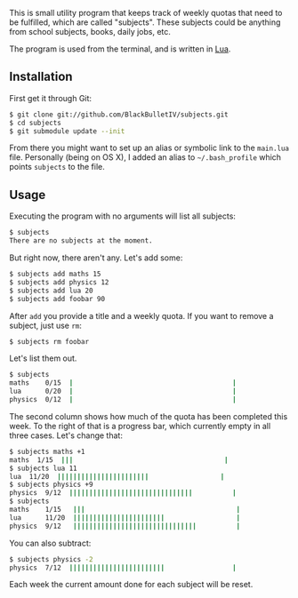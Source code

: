 This is small utility program that keeps track of weekly quotas that need to be fulfilled, which are called "subjects". These subjects could be anything from school subjects, books, daily jobs, etc.

The program is used from the terminal, and is written in [Lua](http://lua.org).

## Installation

First get it through Git:

``` bash
$ git clone git://github.com/BlackBulletIV/subjects.git
$ cd subjects
$ git submodule update --init
```

From there you might want to set up an alias or symbolic link to the `main.lua` file. Personally (being on OS X), I added an alias to `~/.bash_profile` which points `subjects` to the file.

## Usage

Executing the program with no arguments will list all subjects:

``` bash
$ subjects
There are no subjects at the moment.
```

But right now, there aren't any. Let's add some:

``` bash
$ subjects add maths 15
$ subjects add physics 12
$ subjects add lua 20
$ subjects add foobar 90
```

After `add` you provide a title and a weekly quota. If you want to remove a subject, just use `rm`:

``` bash
$ subjects rm foobar
```

Let's list them out.

``` bash
$ subjects
maths    0/15  |                                        |
lua      0/20  |                                        |
physics  0/12  |                                        |
```

The second column shows how much of the quota has been completed this week. To the right of that is a progress bar, which currently empty in all three cases. Let's change that:

``` bash
$ subjects maths +1
maths  1/15  |||                                      |
$ subjects lua 11
lua  11/20  |||||||||||||||||||||||                  |
$ subjects physics +9
physics  9/12  |||||||||||||||||||||||||||||||          |
$ subjects
maths    1/15   |||                                      |
lua      11/20  |||||||||||||||||||||||                  |
physics  9/12   |||||||||||||||||||||||||||||||          |
```

You can also subtract:

``` bash
$ subjects physics -2
physics  7/12  ||||||||||||||||||||||||                 |
```

Each week the current amount done for each subject will be reset.
